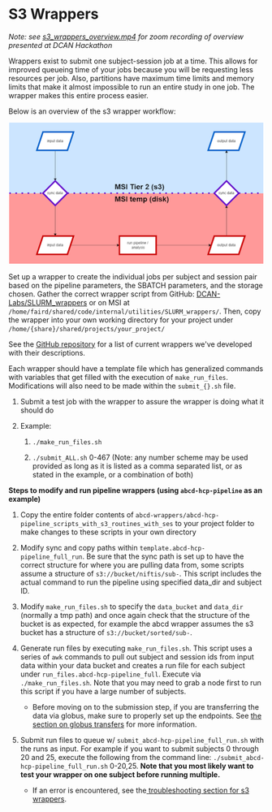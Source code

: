 # S3 Wrappers

_Note: see [s3_wrappers_overview.mp4](https://drive.google.com/file/d/1kr9B0ZGZxHGVj4xzl1qMZYY7Qyeg8TYV/view?usp=sharing) for zoom recording of overview presented at DCAN Hackathon_


Wrappers exist to submit one subject-session job at a time. This allows for improved queueing time of your jobs because you will be requesting less resources per job. Also, partitions have maximum time limits and memory limits that make it almost impossible to run an entire study in one job. The wrapper makes this entire process easier. 


Below is an overview of the s3 wrapper workflow:

![wrapper workflow chart](img/wrapper.png)

Set up a wrapper to create the individual jobs per subject and session pair based on the pipeline parameters, the SBATCH parameters, and the storage chosen. Gather the correct wrapper script from GitHub: [DCAN-Labs/SLURM_wrappers](https://github.com/DCAN-Labs/SLURM_wrappers) or on MSI at `/home/faird/shared/code/internal/utilities/SLURM_wrappers/`. Then, copy the wrapper into your own working directory for your project under  `/home/{share}/shared/projects/your_project/`


See the [GitHub repository](https://github.com/DCAN-Labs/SLURM_wrappers) for a list of current wrappers we've developed with their descriptions.

Each wrapper should have a template file which has generalized commands with variables that get filled with the execution of `make_run_files`. Modifications will also need to be made within the `submit_{}.sh` file. 

1. Submit a test job with the wrapper to assure the wrapper is doing what it should do

2. Example: 

    1. `./make_run_files.sh`

    2. `./submit_ALL.sh` 0-467 (Note: any number scheme may be used provided as long as it is listed as a comma separated list, or as stated in the example, or a combination of both)

**Steps to modify and run pipeline wrappers (using `abcd-hcp-pipeline` as an example)**


1. Copy the entire folder contents of `abcd-wrappers/abcd-hcp-pipeline_scripts_with_s3_routines_with_ses` to your project folder to make changes to these scripts in your own directory

2. Modify sync and copy paths within `template.abcd-hcp-pipeline_full_run`. Be sure that the sync path is set up to have the correct structure for where you are pulling data from, some scripts assume a structure of `s3://bucket/niftis/sub-`. This script includes the actual command to run the pipeline using specified data_dir and subject ID.

3. Modify `make_run_files.sh` to specify the `data_bucket` and `data_dir` (normally a tmp path) and once again check that the structure of the bucket is as expected, for example the abcd wrapper assumes the s3 bucket has a structure of `s3://bucket/sorted/sub-`. 

3. Generate run files by executing `make_run_files.sh`. This script uses a series of `awk` commands to pull out subject and session ids from input data within your data bucket and creates a run file for each subject under `run_files.abcd-hcp-pipeline_full`. Execute via `./make_run_files.sh`. Note that you may need to grab a node first to run this script if you have a large number of subjects.

    * Before moving on to the submission step, if you are transferring the data via globus, make sure to properly set up the endpoints. See [the section on globus transfers](uploads.md#Globus) for more information.

4. Submit run files to queue w/ `submit_abcd-hcp-pipeline_full_run.sh` with the runs as input. For example if you want to submit subjects 0 through 20 and 25, execute the following from the command line: `./submit_abcd-hcp-pipeline_full_run.sh` 0-20,25. **Note that you most likely want to test your wrapper on one subject before running multiple.**

    * If an error is encountered, see the[ troubleshooting section for s3 wrappers](#23-5-s3-wrapper-troubleshooting-process).